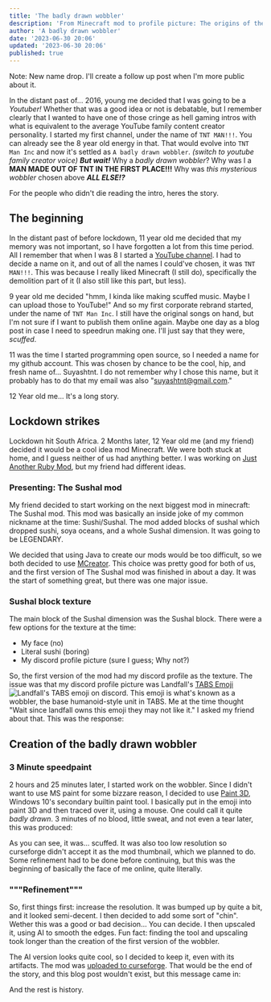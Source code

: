 ```yaml
---
title: 'The badly drawn wobbler'
description: 'From Minecraft mod to profile picture: The origins of the badly drawn wobbler and my other miscellaneous usernames.'
author: 'A badly drawn wobbler'
date: '2023-06-30 20:06'
updated: '2023-06-30 20:06'
published: true
---
```


<script>
import CanPlsMakeTexture from '$lib/pictures/posts/the-wobbler/CanPlsMakeTexture.png?enhanced'
import FirstImage from '$lib/pictures/posts/the-wobbler/first-image.png?enhanced'
import Refined from '$lib/pictures/posts/the-wobbler/refined.png?enhanced'
import Upscaled from '$lib/pictures/posts/the-wobbler/upscaled.png?enhanced'
import YouShouldMakeItYourPfp from '$lib/pictures/posts/the-wobbler/make-it-your-pfp.png?enhanced'
import Note from '$lib/components/note.svelte'
</script>

<Note>
Note: New name drop. I'll create a follow up post when I'm more public about it.
</Note>


In the distant past of... 2016, young me decided that I was going to be a _Youtuber!_ Whether that was a good idea or not is debatable, but I remember clearly that I wanted to have one of those cringe as hell gaming intros with what is equivalent to the average YouTube family content creator personality. I started my first channel, under the name of `TNT MAN!!!`. You can already see the 8 year old energy in that. That would evolve into `TNT Man Inc` and now it's settled as `A badly drawn wobbler`. _(switch to youtube family creator voice)_ _**But wait!**_ Why a _badly drawn wobbler_? Why was I a **MAN MADE OUT OF TNT IN THE FIRST PLACE!!!** Why was _this mysterious wobbler_ chosen above **_ALL ELSE!?_**

For the people who didn't die reading the intro, heres the story.

## The beginning

In the distant past of before lockdown, 11 year old me decided that my memory was not important, so I have forgotten a lot from this time period. All I remember that when I was 8 I started a [YouTube channel](https://www.youtube.com/@tabiasgeehuman). I had to decide a name on it, and out of all the names I could've chosen, it was `TNT MAN!!!`. This was because I really liked Minecraft (I still do), specifically the demolition part of it (I also still like this part, but less).

9 year old me decided "hmm, I kinda like making scuffed music. Maybe I can upload those to YouTube!" And so my first corporate rebrand started, under the name of `TNT Man Inc`. I still have the original songs on hand, but I'm not sure if I want to publish them online again. Maybe one day as a blog post in case I need to speedrun making one. I'll just say that they were, _scuffed_.

11 was the time I started programming open source, so I needed a name for my github account. This was chosen by chance to be the cool, hip, and fresh name of... Suyashtnt. I do not remember why I chose this name, but it probably has to do that my email was also "suyashtnt@gmail.com."

12 Year old me... It's a long story.

## Lockdown strikes

Lockdown hit South Africa. 2 Months later, 12 Year old me (and my friend) decided it would be a cool idea mod Minecraft. We were both stuck at home, and I guess neither of us had anything better. I was working on [Just Another Ruby Mod](https://www.curseforge.com/minecraft/mc-mods/just-another-ruby-mod), but my friend had different ideas.

### Presenting: The Sushal mod

My friend decided to start working on the next biggest mod in minecraft: The Sushal mod. This mod was basically an inside joke of my common nickname at the time: Sushi/Sushal. The mod added blocks of sushal which dropped sushi, soya oceans, and a whole Sushal dimension. It was going to be LEGENDARY.

We decided that using Java to create our mods would be too difficult, so we both decided to use [MCreator](https://mcreator.net/). This choice was pretty good for both of us, and the first version of The Sushal mod was finished in about a day. It was the start of something great, but there was one major issue.

### Sushal block texture

The main block of the Sushal dimension was the Sushal block. There were a few options for the texture at the time:

-   My face (no)
-   Literal sushi (boring)
-   My discord profile picture (sure I guess; Why not?)

So, the first version of the mod had my discord profile as the texture.
The issue was that my discord profile picture was Landfall's [TABS Emoji](https://cdn.discordapp.com/emojis/230177740454625281.webp?quality=lossless) <img src="https://cdn.discordapp.com/emojis/230177740454625281.webp?quality=lossless" alt="Landfall's TABS emoji on discord" class="h:auto w:1em! verical:middle inline-block">. This emoji is what's known as a wobbler, the base humanoid-style unit in TABS. Me at the time thought "Wait since landfall owns this emoji they may not like it." I asked my friend about that. This was the response:

<figure>
    <enhanced:img alt="can u please make a texture thats like ur profile pic but not from TABS" src={CanPlsMakeTexture} class="rounded-xl" />
</figure>


## Creation of the badly drawn wobbler

### 3 Minute speedpaint

2 hours and 25 minutes later, I started work on the wobbler. Since I didn't want to use MS paint for some bizzare reason, I decided to use [Paint 3D](https://apps.microsoft.com/store/detail/paint-3d/9NBLGGH5FV99), Windows 10's secondary builtin paint tool. I basically put in the emoji into paint 3D and then traced over it, using a mouse. One could call it quite _badly drawn_. 3 minutes of no blood, little sweat, and not even a tear later, this was produced:

<figure>
    <enhanced:img alt="The first image of the badly drawn wobbler" src={FirstImage} class="rounded-xl" />
</figure>

As you can see, it was... scuffed. It was also too low resolution so curseforge didn't accept it as the mod thumbnail, which we planned to do. Some refinement had to be done before continuing, but this was the beginning of basically the face of me online, quite literally.

### """Refinement"""

So, first things first: increase the resolution. It was bumped up by quite a bit, and it looked semi-decent. I then decided to add some sort of "chin". Wether this was a good or bad decision... You can decide. I then upscaled it, using AI to smooth the edges. Fun fact: finding the tool and upscaling took longer than the creation of the first version of the wobbler.

<div class="grid-rows:3@<md grid-cols:3@md gap:2x h:32x!@md">
    <enhanced:img alt="The first image of the badly drawn wobbler" src={FirstImage} class="r:4x square h:32x w:auto" />
    <enhanced:img alt="The refined badly drawn wobbler" src={Refined} class="r:4x square h:32x w:auto" />
    <enhanced:img alt="The AI upscaled badly drawn wobbler" src={Upscaled} class="r:4x square h:32x w:auto" />
</div>

The AI version looks quite cool, so I decided to keep it, even with its artifacts. The mod was [uploaded to curseforge](https://www.curseforge.com/minecraft/mc-mods/sushal). That would be the end of the story, and this blog post wouldn't exist, but this message came in:

<figure>
    <enhanced:img src={YouShouldMakeItYourPfp} class="rounded-xl" alt="u should make ur profile picture the new pic just made cuz its made by u">
</figure>

And the rest is history.
